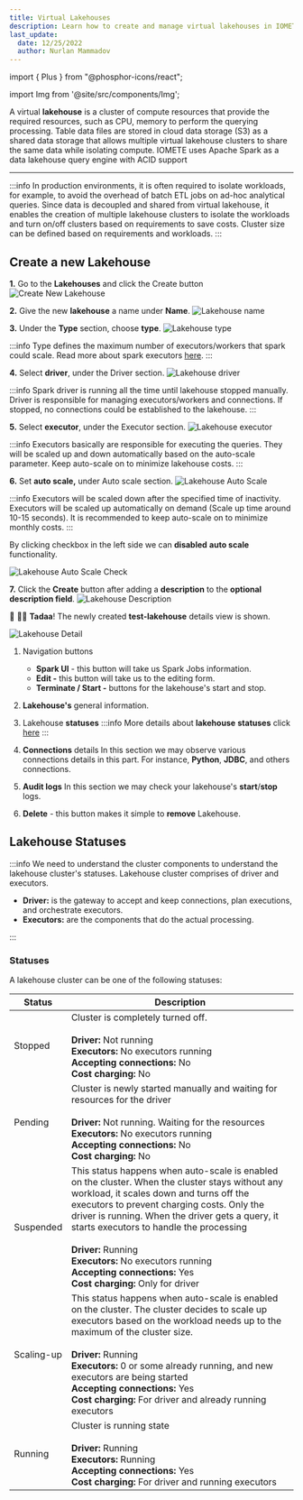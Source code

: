 ```yaml
---
title: Virtual Lakehouses
description: Learn how to create and manage virtual lakehouses in IOMETE, including cluster creation, scaling, and isolation of workloads for optimized performance and cost savings.
last_update:
  date: 12/25/2022
  author: Nurlan Mammadov
---
```


import { Plus } from "@phosphor-icons/react";

import Img from '@site/src/components/Img';

A virtual **lakehouse** is a cluster of compute resources that provide the required resources, such as CPU, memory to perform the querying processing. Table data files are stored in cloud data storage (S3) as a shared data storage that allows multiple virtual lakehouse clusters to share the same data while isolating compute. IOMETE uses Apache Spark as a data lakehouse query engine with ACID support

---

:::info
In production environments, it is often required to isolate workloads, for example, to avoid the overhead of batch ETL jobs on ad-hoc analytical queries. Since data is decoupled and shared from virtual lakehouse, it enables the creation of multiple lakehouse clusters to isolate the workloads and turn on/off clusters based on requirements to save costs. Cluster size can be defined based on requirements and workloads.
:::

## **Create a new Lakehouse[](https://iomete.com/docs/user-guide/virtual-lakehouses#create-virtual-lakehouse)**

**1.** Go to the **Lakehouses** and click the <span className="inline-button"><Plus size={16}/>Create</span> button
<Img src="/img/user-guide/virtual-lakehouse/create-new.png" alt="Create New Lakehouse" />
<br />

**2.** Give the new **lakehouse** a name under **Name**.
<Img src="/img/user-guide/virtual-lakehouse/lakehouse-name.png"  alt="Lakehouse name" maxWidth="500px" />
<br />

**3.** Under the **Type** section, choose **type**.
<Img src="/img/user-guide/virtual-lakehouse/lakehouse-type.png" alt="Lakehouse type" maxWidth="500px" />

:::info
Type defines the maximum number of executors/workers that spark could scale. Read more about spark executors [here](https://spark.apache.org/docs/latest/cluster-overview.html).
:::
<br />

**4.** Select **driver**, under the Driver section.
<Img src="/img/user-guide/virtual-lakehouse/lakehouse-driver.png" alt="Lakehouse driver" maxWidth="500px" />

:::info
Spark driver is running all the time until lakehouse stopped manually. Driver is responsible for managing executors/workers and connections. If stopped, no connections could be established to the lakehouse.
:::
<br />

**5.** Select **executor**, under the Executor section.
<Img src="/img/user-guide/virtual-lakehouse/lakehouse-executor.png" alt="Lakehouse executor" maxWidth="500px" />

:::info
Executors basically are responsible for executing the queries. They will be scaled up and down automatically based on the auto-scale parameter. Keep auto-scale on to minimize lakehouse costs.
:::
<br />

**6.** Set **auto scale,** under Auto scale section.
<Img src="/img/user-guide/virtual-lakehouse/lakehouse-autoscale.png" alt="Lakehouse Auto Scale" maxWidth="500px" />

:::info
Executors will be scaled down after the specified time of inactivity. Executors will be scaled up automatically on demand (Scale up time around 10-15 seconds). It is recommended to keep auto-scale on to minimize monthly costs.
:::

By clicking checkbox in the left side we can **disabled** **auto scale** functionality.

<Img src="/img/user-guide/virtual-lakehouse/lakehouse-autoscale-check.png" alt="Lakehouse Auto Scale Check" maxWidth="500px" />
<br />

**7.** Click the **Create** button after adding a **description** to the **optional description field**.
<Img src="/img/user-guide/virtual-lakehouse/lakehouse-desc.png" alt="Lakehouse Description" maxWidth="500px" />
<br />

🎉 🎉🎉 **Tadaa**! The newly created **test-lakehouse** details view is shown.

<Img src="/img/user-guide/virtual-lakehouse/lakehouse-details.png" alt="Lakehouse Detail" />

1.  Navigation buttons
    - **Spark UI** - this button will take us Spark Jobs information.
    - **Edit -** this button will take us to the editing form.
    - **Terminate / Start -** buttons for the lakehouse's start and stop.
2.  **Lakehouse's** general information.
3.  Lakehouse **statuses**
    :::info
    More details about **lakehouse** **statuses** click [here](#lakehouse-statuses)
    :::

4.  **Connections** details
    In this section we may observe various connections details in this part. For instance, **Python**, **JDBC**, and others connections.
5.  **Audit logs**
    In this section we may check your lakehouse's **start**/**stop** logs.

6.  **Delete** - this button makes it simple to **remove** Lakehouse.

## **Lakehouse Statuses[](https://iomete.com/docs/user-guide/virtual-lakehouses#lakehouse-statuses)**

:::info
We need to understand the cluster components to understand the lakehouse cluster's statuses. Lakehouse cluster comprises of driver and executors.

- **Driver:** is the gateway to accept and keep connections, plan executions, and orchestrate executors.
- **Executors:** are the components that do the actual processing.

:::

### Statuses

A lakehouse cluster can be one of the following statuses:

| Status     | Description                                                                                                                                                                                                                                                                                                                                                                                                                             |
| ---------- | --------------------------------------------------------------------------------------------------------------------------------------------------------------------------------------------------------------------------------------------------------------------------------------------------------------------------------------------------------------------------------------------------------------------------------------- |
| Stopped    | Cluster is completely turned off. <br/><br/>**Driver:** Not running<br/>**Executors:** No executors running<br/>**Accepting connections:** No<br/>**Cost charging:** No                                                                                                                                                                                                                                                                 |
| Pending    | Cluster is newly started manually and waiting for resources for the driver<br/><br/>**Driver:** Not running. Waiting for the resources<br/>**Executors:** No executors running<br/>**Accepting connections:** No<br/>**Cost charging:** No                                                                                                                                                                                              |
| Suspended  | This status happens when auto-scale is enabled on the cluster. When the cluster stays without any workload, it scales down and turns off the executors to prevent charging costs. Only the driver is running. When the driver gets a query, it starts executors to handle the processing<br/><br/>**Driver:** Running<br/>**Executors:** No executors running<br/>**Accepting connections:** Yes<br/>**Cost charging:** Only for driver |
| Scaling-up | This status happens when auto-scale is enabled on the cluster. The cluster decides to scale up executors based on the workload needs up to the maximum of the cluster size.<br/><br/>**Driver:** Running<br/>**Executors:** 0 or some already running, and new executors are being started<br/>**Accepting connections:** Yes<br/>**Cost charging:** For driver and already running executors                                           |
| Running    | Cluster is running state<br/><br/>**Driver:** Running<br/>**Executors:** Running<br/>**Accepting connections:** Yes<br/>**Cost charging:** For driver and running executors                                                                                                                                                                                                                                                             |
